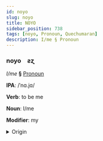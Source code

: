 ```yaml
---
id: noyo
slug: noyo
title: NOYO
sidebar_position: 738
tags: [noyo, Pronoun, Quechumaran]
description: I/me § Pronoun
---
```


### noyo&emsp;<span kind="abugida">ƨɀ</span>

*I/me* **§** [Pronoun](../../tags/Pronoun)

**IPA**: /ˈnɑ.jɑ/

**Verb**: to be me

**Noun**: I/me

**Modifier**: my

<details>
    <summary>Origin</summary>
    Aymara naya [na.ja]<br/>
    <em>Quechumaran Language Family</em>
</details>